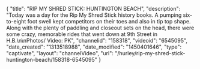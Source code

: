 {
    "title": "RIP MY SHRED STICK: HUNTINGTON BEACH",
    "description": "Today was a day for the Rip My Shred Stick history books. A pumping six-to-eight foot swell kept competitors on their toes and also in tip top shape. Along with the plenty of paddling and closeout sets on the head, there were some crazy, memorable rides that went down at 9th Street in H.B.\n\nPhotos\/ Video: PK",
    "channelid": "158318",
    "videoid": "6545095",
    "date_created": "1313518988",
    "date_modified": "1450401646",
    "type": "captivate",
    "layout": "channelVideo",
    "url": "\/hurley\/rip-my-shred-stick-huntington-beach\/158318-6545095"
}